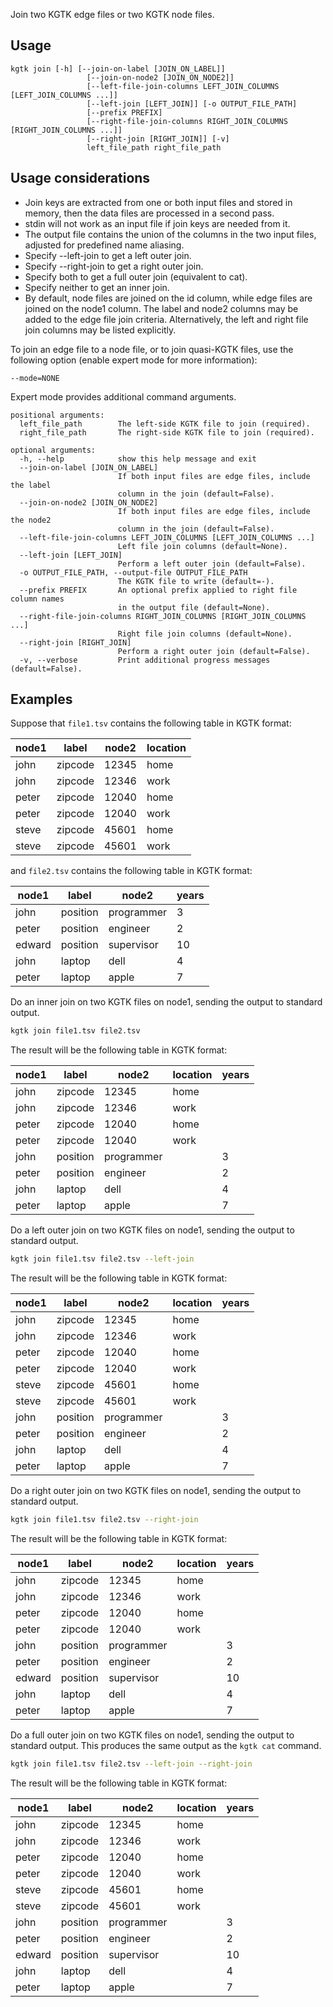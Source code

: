 
Join two KGTK edge files or two KGTK node files.

## Usage
```
kgtk join [-h] [--join-on-label [JOIN_ON_LABEL]]
                 [--join-on-node2 [JOIN_ON_NODE2]]
                 [--left-file-join-columns LEFT_JOIN_COLUMNS [LEFT_JOIN_COLUMNS ...]]
                 [--left-join [LEFT_JOIN]] [-o OUTPUT_FILE_PATH]
                 [--prefix PREFIX]
                 [--right-file-join-columns RIGHT_JOIN_COLUMNS [RIGHT_JOIN_COLUMNS ...]]
                 [--right-join [RIGHT_JOIN]] [-v]
                 left_file_path right_file_path
```
## Usage considerations

* Join keys are extracted from one or both input files and stored in memory,
then the data files are processed in a second pass.  
* stdin will not work as an input file if join keys are needed from it.
* The output file contains the union of the columns in the two
input files, adjusted for predefined name aliasing.
* Specify --left-join to get a left outer join.
* Specify --right-join to get a right outer join.
* Specify both to get a full outer join (equivalent to cat).
* Specify neither to get an inner join.
* By default, node files are joined on the id column, while edge files are joined on the node1 column. The label and node2 columns may be added to the edge file join  criteria.  Alternatively, the left and right file join columns may be
  listed explicitly.

To join an edge file to a node file, or to join quasi-KGTK files, use the
following option (enable expert mode for more information):

```
--mode=NONE
```

Expert mode provides additional command arguments.

```
positional arguments:
  left_file_path        The left-side KGTK file to join (required).
  right_file_path       The right-side KGTK file to join (required).

optional arguments:
  -h, --help            show this help message and exit
  --join-on-label [JOIN_ON_LABEL]
                        If both input files are edge files, include the label
                        column in the join (default=False).
  --join-on-node2 [JOIN_ON_NODE2]
                        If both input files are edge files, include the node2
                        column in the join (default=False).
  --left-file-join-columns LEFT_JOIN_COLUMNS [LEFT_JOIN_COLUMNS ...]
                        Left file join columns (default=None).
  --left-join [LEFT_JOIN]
                        Perform a left outer join (default=False).
  -o OUTPUT_FILE_PATH, --output-file OUTPUT_FILE_PATH
                        The KGTK file to write (default=-).
  --prefix PREFIX       An optional prefix applied to right file column names
                        in the output file (default=None).
  --right-file-join-columns RIGHT_JOIN_COLUMNS [RIGHT_JOIN_COLUMNS ...]
                        Right file join columns (default=None).
  --right-join [RIGHT_JOIN]
                        Perform a right outer join (default=False).
  -v, --verbose         Print additional progress messages (default=False).
```

## Examples

Suppose that `file1.tsv` contains the following table in KGTK format:

| node1 | label   | node2 | location |
| ----- | ------- | ----- | -------- |
| john  | zipcode | 12345 | home     |
| john  | zipcode | 12346 | work     |
| peter | zipcode | 12040 | home     |
| peter | zipcode | 12040 | work     |
| steve | zipcode | 45601 | home     |
| steve | zipcode | 45601 | work     |

and `file2.tsv` contains the following table in KGTK format:

| node1  | label    | node2      | years |
| ------ | -------- | ---------- | ----- |
| john   | position | programmer | 3     |
| peter  | position | engineer   | 2     |
| edward | position | supervisor | 10    |
| john   | laptop   | dell       | 4     |
| peter  | laptop   | apple      | 7     |

Do an inner join on two KGTK files on node1, sending the output to standard output.

```bash
kgtk join file1.tsv file2.tsv
```

The result will be the following table in KGTK format:

| node1 | label    | node2      | location | years |
| ----- | -------- | ---------- | -------- | ----- |
| john  | zipcode  | 12345      | home     |       |
| john  | zipcode  | 12346      | work     |       |
| peter | zipcode  | 12040      | home     |       |
| peter | zipcode  | 12040      | work     |       |
| john  | position | programmer |          | 3     |
| peter | position | engineer   |          | 2     |
| john  | laptop   | dell       |          | 4     |
| peter | laptop   | apple      |          | 7     |


Do a left outer join on two KGTK files on node1, sending the output to standard output.

```bash
kgtk join file1.tsv file2.tsv --left-join
```

The result will be the following table in KGTK format:

| node1 | label    | node2      | location | years |
| ----- | -------- | ---------- | -------- | ----- |
| john  | zipcode  | 12345      | home     |       |
| john  | zipcode  | 12346      | work     |       |
| peter | zipcode  | 12040      | home     |       |
| peter | zipcode  | 12040      | work     |       |
| steve | zipcode  | 45601      | home     |       |
| steve | zipcode  | 45601      | work     |       |
| john  | position | programmer |          | 3     |
| peter | position | engineer   |          | 2     |
| john  | laptop   | dell       |          | 4     |
| peter | laptop   | apple      |          | 7     |


Do a right outer join on two KGTK files on node1, sending the output to standard output.

```bash
kgtk join file1.tsv file2.tsv --right-join
```

The result will be the following table in KGTK format:

| node1  | label    | node2      | location | years |
| ------ | -------- | ---------- | -------- | ----- |
| john   | zipcode  | 12345      | home     |       |
| john   | zipcode  | 12346      | work     |       |
| peter  | zipcode  | 12040      | home     |       |
| peter  | zipcode  | 12040      | work     |       |
| john   | position | programmer |          | 3     |
| peter  | position | engineer   |          | 2     |
| edward | position | supervisor |          | 10    |
| john   | laptop   | dell       |          | 4     |
| peter  | laptop   | apple      |          | 7     |

Do a full outer join on two KGTK files on node1, sending the output to standard output.
This produces the same output as the `kgtk cat` command.

```bash
kgtk join file1.tsv file2.tsv --left-join --right-join
```

The result will be the following table in KGTK format:

| node1  | label    | node2      | location | years |
| ------ | -------- | ---------- | -------- | ----- |
| john   | zipcode  | 12345      | home     |       |
| john   | zipcode  | 12346      | work     |       |
| peter  | zipcode  | 12040      | home     |       |
| peter  | zipcode  | 12040      | work     |       |
| steve  | zipcode  | 45601      | home     |       |
| steve  | zipcode  | 45601      | work     |       |
| john   | position | programmer |          | 3     |
| peter  | position | engineer   |          | 2     |
| edward | position | supervisor |          | 10    |
| john   | laptop   | dell       |          | 4     |
| peter  | laptop   | apple      |          | 7     |

